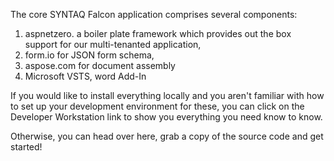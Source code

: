 The core SYNTAQ Falcon application comprises several components:

1. aspnetzero. a boiler plate framework which provides out the box support for our multi-tenanted application,
2. form.io for JSON form schema,
3. aspose.com for document assembly
4. Microsoft VSTS, word Add-In

If you would like to install everything locally and you aren't familiar with how to set up your development environment for these, you can click on the Developer Workstation link to show you everything you need know to know.

Otherwise, you can head over here, grab a copy of the source code and get started!